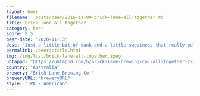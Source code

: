 ```yaml
---
layout: beer
filename: _posts/beer/2016-11-09-brick-lane-all-together.md
title: Brick lane all together
category: beer
score: 8.5
beer-date: "2020-11-13"
desc: "Just a little bit of dank and a little sweetness that really pulls this beer together"
permalink: /beer/:title.html
img: /img/list/brick-lane-all-together.jpeg
untappd: "https://untappd.com/b/brick-lane-brewing-co--all-together-2-west-coast-ipa/3936456"
country: "Australia"
brewery: "Brick Lane Brewing Co."
breweryURL: "breweryURL"
style: "IPA - American"
---
```

